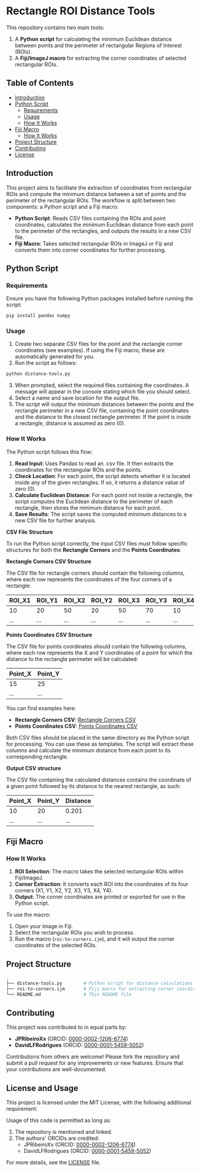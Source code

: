 # Rectangle ROI Distance Tools

This repository contains two main tools:

1. A **Python script** for calculating the minimum Euclidean distance between points and the perimeter of rectangular Regions of Interest (ROIs).
2. A **Fiji/ImageJ macro** for extracting the corner coordinates of selected rectangular ROIs.

## Table of Contents
- [Introduction](#introduction)
- [Python Script](#python-script)
  - [Requirements](#requirements)
  - [Usage](#usage)
  - [How It Works](#how-it-works)
- [Fiji Macro](#fiji-macro)
  - [How It Works](#how-it-works-1)
- [Project Structure](#project-structure)
- [Contributing](#contributing)
- [License](#license)

## Introduction

This project aims to facilitate the extraction of coordinates from rectangular ROIs and compute the minimum distance between a set of points and the perimeter of the rectangular ROIs. The workflow is split between two components: a Python script and a Fiji macro.

- **Python Script**: Reads CSV files containing the ROIs and point coordinates, calculates the minimum Euclidean distance from each point to the perimeter of the rectangles, and outputs the results in a new CSV file.
- **Fiji Macro**: Takes selected rectangular ROIs in ImageJ or Fiji and converts them into corner coordinates for further processing.

## Python Script

### Requirements

Ensure you have the following Python packages installed before running the script:

```bash
pip install pandas numpy
```
### Usage

1. Create two separate CSV files for the point and the rectangle corner coordinates (see examples). If using the Fiji macro, these are automatically generated for you.
2. Run the script as follows:

```bash
python distance-tools.py
```
3. When prompted, select the required files containing the coordinates. A message will appear in the console stating which file you should select.
4. Select a name and save location for the output file.
5. The script will output the minimum distances between the points and the rectangle perimeter in a new CSV file, containing the point coordinates and the distance to the closest rectangle perimeter. If the point is inside a rectangle, distance is assumed as zero (0).

### How It Works

The Python script follows this flow:

1. **Read Input**: Uses Pandas to read an .csv file. It then extracts the coordinates for the rectangular ROIs and the points.
2. **Check Location**: For each point, the script detects whether it is located inside any of the given rectangles. If so, it returns a distance value of zero (0).
3. **Calculate Euclidean Distance**: For each point not inside a rectangle, the script computes the Euclidean distance to the perimeter of each rectangle, then stores the minimum distance for each point.
4. **Save Results**: The script saves the computed minimum distances to a new CSV file for further analysis.

**CSV File Structure**

To run the Python script correctly, the input CSV files must follow specific structures for both the **Rectangle Corners** and the **Points Coordinates**.

**Rectangle Corners CSV Structure**

The CSV file for rectangle corners should contain the following columns, where each row represents the coordinates of the four corners of a rectangle:

| ROI_X1 | ROI_Y1 | ROI_X2 | ROI_Y2 | ROI_X3 | ROI_Y3 | ROI_X4 | ROI_Y4 |
|--------|--------|--------|--------|--------|--------|--------|--------|
|   10   |   20   |   50   |   20   |   50   |   70   |   10   |   70   |
|   ...  |   ...  |   ...  |   ...  |   ...  |   ...  |   ...  |   ...  |

**Points Coordinates CSV Structure**

The CSV file for points coordinates should contain the following columns, where each row represents the X and Y coordinates of a point for which the distance to the rectangle perimeter will be calculated:

| Point_X | Point_Y |
|---------|---------|
|    15   |    25   |
|    ...  |    ...  |

You can find examples here:

- **Rectangle Corners CSV**: [Rectangle Corners CSV](RectangleCorner_Coordinates.csv)
- **Points Coordinates CSV**: [Points Coordinates CSV](Points_Coordinates.csv)

Both CSV files should be placed in the same directory as the Python script for processing. You can use these as templates.
The script will extract these columns and calculate the minimum distance from each point to its corresponding rectangle.

**Output CSV structure**

The CSV file containing the calculated distances contains the coordinate of a given point followed by its distance to the nearest rectangle, as such:

| Point_X | Point_Y | Distance |
|---------|---------|----------|
|    10   |    20   |   0.201  |
|   ...   |   ...   |    ...   |

## Fiji Macro

### How It Works

1. **ROI Selection**: The macro takes the selected rectangular ROIs within Fiji/ImageJ.
2. **Corner Extraction**: It converts each ROI into the coordinates of its four corners (X1, Y1, X2, Y2, X3, Y3, X4, Y4).
3. **Output**: The corner coordinates are printed or exported for use in the Python script.

To use the macro:
1. Open your image in Fiji.
2. Select the rectangular ROIs you wish to process.
3. Run the macro (`roi-to-corners.ijm`), and it will output the corner coordinates of the selected ROIs.

## Project Structure

```bash
.
├── distance-tools.py        # Python script for distance calculations
├── roi-to-corners.ijm       # Fiji macro for extracting corner coordinates
└── README.md                # This README file
```
## Contributing

This project was contributed to in equal parts by:
- **JPRibeiroXx** (ORCID: [0000-0002-1206-6774](https://orcid.org/0000-0002-1206-6774))
- **DavidLFRodrigues** (ORCID: [0000-0001-5459-5052](https://orcid.org/0000-0001-5459-5052))

Contributions from others are welcome! Please fork the repository and submit a pull request for any improvements or new features. Ensure that your contributions are well-documented.

## License and Usage

This project is licensed under the MIT License, with the following additional requirement:

Usage of this code is permitted as long as:
1. The repository is mentioned and linked.
2. The authors' ORCIDs are credited:
   - JPRibeiroXx (ORCID: [0000-0002-1206-6774](https://orcid.org/0000-0002-1206-6774))
   - DavidLFRodrigues (ORCID: [0000-0001-5459-5052](https://orcid.org/0000-0001-5459-5052))

For more details, see the [LICENSE](LICENSE) file.




